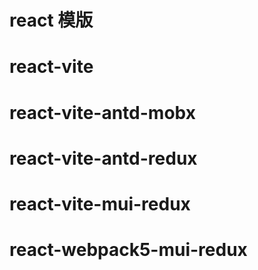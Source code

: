 # react 模版


# react-vite

# react-vite-antd-mobx

# react-vite-antd-redux

# react-vite-mui-redux

# react-webpack5-mui-redux
